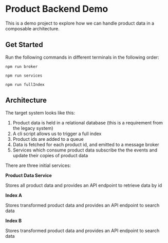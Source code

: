 # Product Backend Demo

This is a demo project to explore how we can handle product data in a composable
architecture.

## Get Started

Run the following commands in different terminals in the following order:

```shell
npm run broker
```

```shell
npm run services
```

```shell
npm run fullIndex
```

## Architecture

The target system looks like this:

1. Product data is held in a relational database (this is a requirement from the
   legacy system)
2. A cli script allows us to trigger a full index
3. Product ids are added to a queue
4. Data is fetched for each product id, and emitted to a message broker
5. Services which consume product data subscribe the the events and update their
   copies of product data

There are three initial services:

**Product Data Service**

Stores all product data and provides an API endpoint to retrieve data by id

**Index A**

Stores transformed product data and provides an API endpoint to search data

**Index B**

Stores transformed product data and provides an API endpoint to search data
